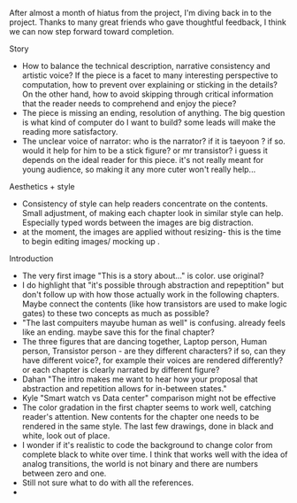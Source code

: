 After almost a month of hiatus from the project, I'm diving back in to the project. Thanks to many great friends who gave thoughtful feedback, I think we can now step forward toward completion. 

Story

- How to balance the technical description, narrative consistency and artistic voice? If the piece is a facet to many interesting perspective to computation, how to prevent over explaining or sticking in the details? On the other hand, how to avoid skipping through critical information that the reader needs to comprehend and enjoy the piece?  
- The piece is missing an ending, resolution of anything. The big question is what kind of computer do I want to build? some leads will make the reading more satisfactory. 
- The unclear voice of narrator: who is the narrator? if it is taeyoon ? if so. would it help for him to be a stick figure? or mr transistor? i guess it depends on the ideal reader for this piece. it's not really meant for young audience, so making it any more cuter won't really help...


Aesthetics + style

- Consistency of style can help readers concentrate on the contents. Small adjustment, of making each chapter look in similar style can help. Especially typed words between the images are big distraction. 
- at the moment, the images are applied without resizing- this is the time to begin editing images/ mocking up . 

Introduction

- The very first image "This is a story about..." is color. use original?
- I do highlight that "it's possible through abstraction and repeptition" but don't follow up with how those actually work in the following chapters. Maybe connect the contents (like how transistors are used to make logic gates) to these two concepts as much as possible? 
- "The last compuiters mayube human as well" is confusing. already feels like an ending. maybe save this for the final chapter? 
- The three figures that are dancing together, Laptop person, Human person, Transistor person - are they different characters? if so, can they have different voice?, for example their voices are rendered differently? or each chapter is clearly narrated by different figure? 
- Dahan "The intro makes me want to hear how your proposal that abstraction and repetition allows for in-between states."
- Kyle "Smart watch vs Data center" comparison might not be effective  
- The color gradation in the first chapter seems to work well, catching reader's attention. New contents for the chapter one needs to be rendered in the same style. The last few drawings, done in black and white, look out of place.
-  I wonder if it's realistic to code the background to change color from complete black to white over time. I think that works well with the idea of analog transitions, the world is not binary and there are numbers between zero and one. 
-  Still not sure what to do with all the references.
-   